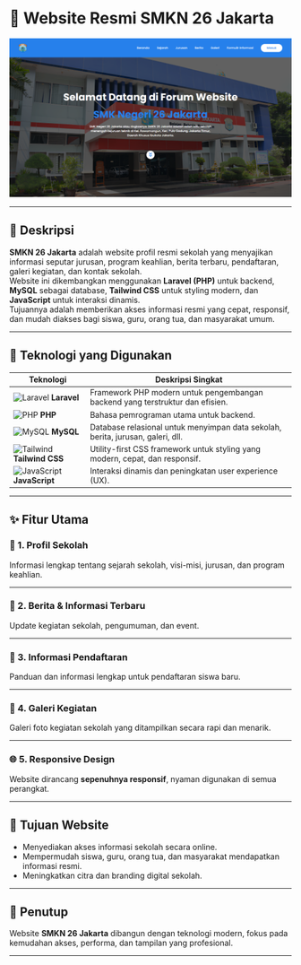 # 🏫 Website Resmi SMKN 26 Jakarta

![SMKN 26 Jakarta Screenshot](./project.png)

---

## 📝 Deskripsi

**SMKN 26 Jakarta** adalah website profil resmi sekolah yang menyajikan informasi seputar jurusan, program keahlian, berita terbaru, pendaftaran, galeri kegiatan, dan kontak sekolah.  
Website ini dikembangkan menggunakan **Laravel (PHP)** untuk backend, **MySQL** sebagai database, **Tailwind CSS** untuk styling modern, dan **JavaScript** untuk interaksi dinamis.  
Tujuannya adalah memberikan akses informasi resmi yang cepat, responsif, dan mudah diakses bagi siswa, guru, orang tua, dan masyarakat umum.

---

## 🚀 Teknologi yang Digunakan

| Teknologi  | Deskripsi Singkat |
|------------|-------------------|
| ![Laravel](https://skillicons.dev/icons?i=laravel) **Laravel** | Framework PHP modern untuk pengembangan backend yang terstruktur dan efisien. |
| ![PHP](https://skillicons.dev/icons?i=php) **PHP** | Bahasa pemrograman utama untuk backend. |
| ![MySQL](https://skillicons.dev/icons?i=mysql) **MySQL** | Database relasional untuk menyimpan data sekolah, berita, jurusan, galeri, dll. |
| ![Tailwind](https://skillicons.dev/icons?i=tailwind) **Tailwind CSS** | Utility-first CSS framework untuk styling yang modern, cepat, dan responsif. |
| ![JavaScript](https://skillicons.dev/icons?i=javascript) **JavaScript** | Interaksi dinamis dan peningkatan user experience (UX). |

---

## ✨ Fitur Utama

### 🏫 1. Profil Sekolah
Informasi lengkap tentang sejarah sekolah, visi-misi, jurusan, dan program keahlian.

---

### 📰 2. Berita & Informasi Terbaru
Update kegiatan sekolah, pengumuman, dan event.

---

### 📝 3. Informasi Pendaftaran
Panduan dan informasi lengkap untuk pendaftaran siswa baru.

---

### 📸 4. Galeri Kegiatan
Galeri foto kegiatan sekolah yang ditampilkan secara rapi dan menarik.

---

### 🌐 5. Responsive Design
Website dirancang **sepenuhnya responsif**, nyaman digunakan di semua perangkat.

---

## 🎯 **Tujuan Website**
- Menyediakan akses informasi sekolah secara online.
- Mempermudah siswa, guru, orang tua, dan masyarakat mendapatkan informasi resmi.
- Meningkatkan citra dan branding digital sekolah.

---

## 📝 Penutup
Website **SMKN 26 Jakarta** dibangun dengan teknologi modern, fokus pada kemudahan akses, performa, dan tampilan yang profesional.

---
